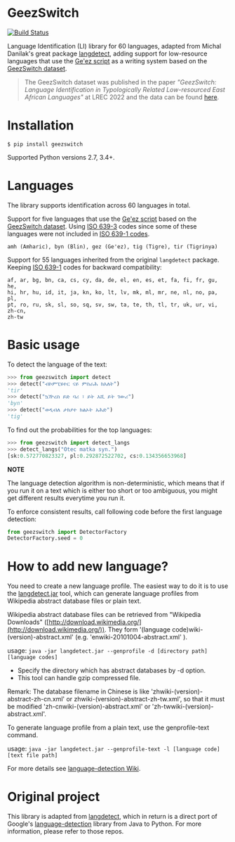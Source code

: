 GeezSwitch
==========

[![Build Status](https://travis-ci.org/fgaim/geezswitch.svg?branch=master)](https://travis-ci.org/fgaim/geezswitch)

Language Identification (LI) library for 60 languages,
adapted from Michal Danilak's great package [langdetect](https://github.com/Mimino666/langdetect), adding support for low-resource languages that use the [Ge'ez script](https://en.wikipedia.org/wiki/Ge'ez_script) as a writing system based on the [GeezSwitch dataset](https://github.com/fgaim/geezswitch-data).


> The GeezSwitch dataset was published in the paper *"GeezSwitch: Language Identification in Typologically Related Low-resourced East African Languages"* at LREC 2022 and the data can be found [here](https://github.com/fgaim/GeezSwitch-data.git).

Installation
============

    $ pip install geezswitch

Supported Python versions 2.7, 3.4+.


Languages
=========

The library supports identification across 60 languages in total.

Support for five languages that use the [Ge'ez script](https://en.wikipedia.org/wiki/Ge'ez_script) based on the [GeezSwitch dataset](https://github.com/fgaim/geezswitch-data). Using [ISO 639-3](https://en.wikipedia.org/wiki/Wikipedia:WikiProject_Languages/List_of_ISO_639-3_language_codes_(2019)) codes since some of these languages were not included in [ISO 639-1 codes](https://en.wikipedia.org/wiki/List_of_ISO_639-1_codes).

    amh (Amharic), byn (Blin), gez (Ge'ez), tig (Tigre), tir (Tigrinya)

Support for 55 languages inherited from the original `langdetect` package. Keeping [ISO 639-1](https://en.wikipedia.org/wiki/List_of_ISO_639-1_codes) codes for backward compatibility:

    af, ar, bg, bn, ca, cs, cy, da, de, el, en, es, et, fa, fi, fr, gu, he,
    hi, hr, hu, id, it, ja, kn, ko, lt, lv, mk, ml, mr, ne, nl, no, pa, pl,
    pt, ro, ru, sk, sl, so, sq, sv, sw, ta, te, th, tl, tr, uk, ur, vi, zh-cn,
    zh-tw


Basic usage
===========

To detect the language of the text:

```python
>>> from geezswitch import detect
>>> detect("ብኮምፒዩተር ናይ ምስራሕ ክእለት")
'tir'
>>> detect("ኳዅረስ ይድ ባሪ ፣ ይት እሺ ይት ገውሪ")
'byn'
>>> detect("ወዲብለ ታክያተ ክልኦት አሕድ")
'tig'
```

To find out the probabilities for the top languages:

```python
>>> from geezswitch import detect_langs
>>> detect_langs("Otec matka syn.")
[sk:0.572770823327, pl:0.292872522702, cs:0.134356653968]
```

**NOTE**

The language detection algorithm is non-deterministic, which means that if you run it on a text which is either too short or too ambiguous, you might get different results everytime you run it.

To enforce consistent results, call following code before the first language detection:

```python
from geezswitch import DetectorFactory
DetectorFactory.seed = 0
```

How to add new language?
========================

You need to create a new language profile. The easiest way to do it is to use the [langdetect.jar](https://github.com/shuyo/language-detection/raw/master/lib/langdetect.jar) tool, which can generate language profiles from Wikipedia abstract database files or plain text.

Wikipedia abstract database files can be retrieved from "Wikipedia Downloads" ([http://download.wikimedia.org/](http://download.wikimedia.org/)). They form '(language code)wiki-(version)-abstract.xml' (e.g. 'enwiki-20101004-abstract.xml' ).

usage: ``java -jar langdetect.jar --genprofile -d [directory path] [language codes]``

- Specify the directory which has abstract databases by -d option.
- This tool can handle gzip compressed file.

Remark: The database filename in Chinese is like 'zhwiki-(version)-abstract-zh-cn.xml' or zhwiki-(version)-abstract-zh-tw.xml', so that it must be modified 'zh-cnwiki-(version)-abstract.xml' or 'zh-twwiki-(version)-abstract.xml'.

To generate language profile from a plain text, use the genprofile-text command.

usage: ``java -jar langdetect.jar --genprofile-text -l [language code] [text file path]``

For more details see [language-detection Wiki](https://code.google.com/archive/p/language-detection/wikis/Tools.wiki).


Original project
================

This library is adapted from [langdetect](https://github.com/Mimino666/langdetect), which in return is a direct port of Google's [language-detection](https://code.google.com/p/language-detection/) library from Java to Python. For more information, please refer to those repos.
